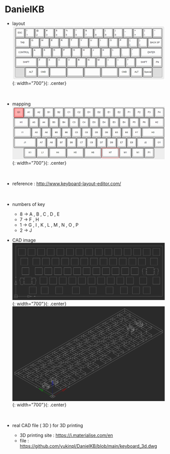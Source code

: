 # DanielKB
- layout
![title](https://github.com/yukinpl/DanielKB/blob/main/keyboard_layout.png){: width="700"}{: .center}  
&nbsp;&nbsp;  
&nbsp;&nbsp;  
- mapping
![title](https://github.com/yukinpl/DanielKB/blob/main/mapping_between_keyboard_and_circuit.png){: width="700"}{: .center}  
&nbsp;&nbsp;  
&nbsp;&nbsp;  
- reference : http://www.keyboard-layout-editor.com/  
&nbsp;&nbsp;  
&nbsp;&nbsp;  
- numbers of key
  * 8 -> A , B , C , D , E
  * 7 -> F , H
  * 1 -> G , I , K , L , M , N , O , P
  * 2 -> J

- CAD image
![title](https://github.com/yukinpl/DanielKB/blob/main/cad_image.png){: width="700"}{: .center}  
![title](https://github.com/yukinpl/DanielKB/blob/main/cad_image2.png){: width="700"}{: .center}  
&nbsp;&nbsp;  
&nbsp;&nbsp;  
- real CAD file ( 3D ) for 3D printing
  * 3D printing site : https://i.materialise.com/en
  * file : https://github.com/yukinpl/DanielKB/blob/main/keyboard_3d.dwg
